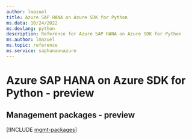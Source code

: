 ```yaml
---
author: lmazuel
title: Azure SAP HANA on Azure SDK for Python
ms.data: 10/24/2022
ms.devlang: python
description: Reference for Azure SAP HANA on Azure SDK for Python
ms.author: lmazuel
ms.topic: reference
ms.service: saphanaonazure
---
```

# Azure SAP HANA on Azure SDK for Python - preview

## Management packages - preview
[!INCLUDE [mgmt-packages](sap-hana-on-azure-mgmt-index.md)]
